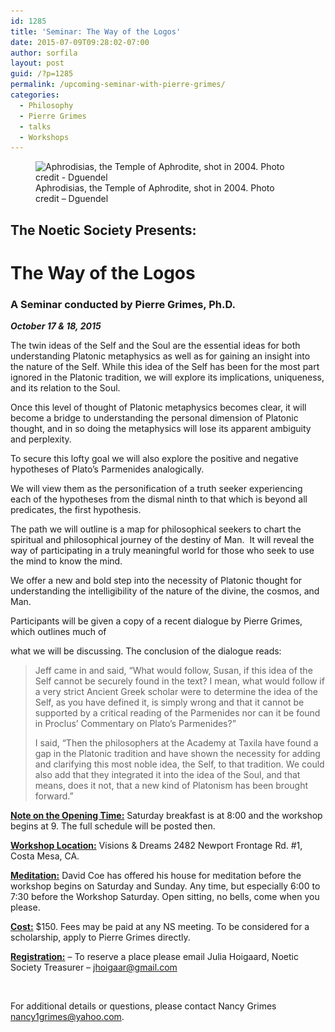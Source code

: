 ```yaml
---
id: 1285
title: 'Seminar: The Way of the Logos'
date: 2015-07-09T09:28:02-07:00
author: sorfila
layout: post
guid: /?p=1285
permalink: /upcoming-seminar-with-pierre-grimes/
categories:
  - Philosophy
  - Pierre Grimes
  - talks
  - Workshops
---
```

<figure id="attachment_582" aria-describedby="caption-attachment-582"  class="wp-caption aligncenter"><img class="size-full wp-image-582" src="/assets/images/wp-content/uploads/2013/10/Aphrodisias_the_Temple_of_Aphrodite.jpg" alt="Aphrodisias, the Temple of Aphrodite, shot in 2004. Photo credit - Dguendel" width="800" height="534" srcset="/assets/images/wp-content/uploads/2013/10/Aphrodisias_the_Temple_of_Aphrodite.jpg 800w, /assets/images/wp-content/uploads/2013/10/Aphrodisias_the_Temple_of_Aphrodite-449x300.jpg 449w" sizes="(max-width: 800px) 100vw, 800px" /><figcaption id="caption-attachment-582" class="wp-caption-text">Aphrodisias, the Temple of Aphrodite, shot in 2004. Photo credit &#8211; Dguendel</figcaption></figure>

## The Noetic Society Presents:

# The Way of the Logos

### A Seminar conducted by Pierre Grimes, Ph.D.

_**October 17 & 18, 2015**_

The twin ideas of the Self and the Soul are the essential ideas for both understanding Platonic metaphysics as well as for gaining an insight into the nature of the Self. While this idea of the Self has been for the most part ignored in the Platonic tradition, we will explore its implications, uniqueness, and its relation to the Soul.

Once this level of thought of Platonic metaphysics becomes clear, it will become a bridge to understanding the personal dimension of Platonic thought, and in so doing the metaphysics will lose its apparent ambiguity and perplexity.

To secure this lofty goal we will also explore the positive and negative hypotheses of Plato’s Parmenides analogically.

We will view them as the personification of a truth seeker experiencing each of the hypotheses from the dismal ninth to that which is beyond all predicates, the first hypothesis.

The path we will outline is a map for philosophical seekers to chart the spiritual and philosophical journey of the destiny of Man.  It will reveal the way of participating in a truly meaningful world for those who seek to use the mind to know the mind.

We offer a new and bold step into the necessity of Platonic thought for understanding the intelligibility of the nature of the divine, the cosmos, and Man.

Participants will be given a copy of a recent dialogue by Pierre Grimes, which outlines much of

what we will be discussing. The conclusion of the dialogue reads:

> Jeff came in and said, “What would follow, Susan, if this idea of the Self cannot be securely found in the text? I mean, what would follow if a very strict Ancient Greek scholar were to determine the idea of the Self, as you have defined it, is simply wrong and that it cannot be supported by a critical reading of the Parmenides nor can it be found in Proclus’ Commentary on Plato’s Parmenides?”
>
> I said, “Then the philosophers at the Academy at Taxila have found a gap in the Platonic tradition and have shown the necessity for adding and clarifying this most noble idea, the Self, to that tradition. We could also add that they integrated it into the idea of the Soul, and that means, does it not, that a new kind of Platonism has been brought forward.”

<span style="text-decoration: underline;"><strong>Note on the Opening Time:</strong></span> Saturday breakfast is at 8:00 and the workshop begins at 9. The full schedule will be posted then.

<span style="text-decoration: underline;"><strong>Workshop Location:</strong></span> Visions & Dreams 2482 Newport Frontage Rd. #1, Costa Mesa, CA.

<span style="text-decoration: underline;"><strong>Meditation:</strong></span> David Coe has offered his house for meditation before the workshop begins on Saturday and Sunday. Any time, but especially 6:00 to 7:30 before the Workshop Saturday. Open sitting, no bells, come when you please.

<span style="text-decoration: underline;"><strong>Cost:</strong></span> $150. Fees may be paid at any NS meeting. To be considered for a scholarship, apply to Pierre Grimes directly.

<span style="text-decoration: underline;"><strong>Registration:</strong></span> &#8211; To reserve a place please email Julia Hoigaard, Noetic Society Treasurer – jhoigaar@gmail.com

&nbsp;

For additional details or questions, please contact Nancy Grimes nancy1grimes@yahoo.com.
